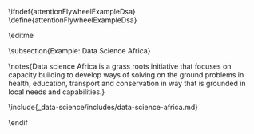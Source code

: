 \ifndef{attentionFlywheelExampleDsa}
\define{attentionFlywheelExampleDsa}

\editme

\subsection{Example: Data Science Africa}

\notes{Data science Africa is a grass roots initiative that focuses on capacity building to develop ways of solving on the ground problems in health, education, transport and conservation in way that is grounded in local needs and capabilities.}

\include{_data-science/includes/data-science-africa.md}

\endif
